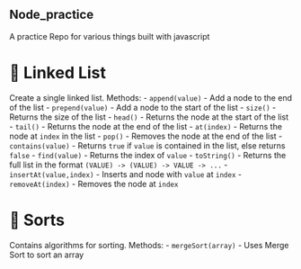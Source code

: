 ## Node_practice
A practice Repo for various things built with javascript

# 🔗 Linked List

Create a single linked list. Methods:
    - `append(value)` - Add a node to the end of the list
    - `prepend(value)` - Add a node to the start of the list
    - `size()` - Returns the size of the list
    - `head()` - Returns the node at the start of the list
    - `tail()` - Returns the node at the end of the list
    - `at(index)` - Returns the node at `index` in the list
    - `pop()` - Removes the node at the end of the list
    - `contains(value)` - Returns `true` if `value` is contained in the list, else returns `false`
    - `find(value)` - Returns the index of `value`
    - `toString()` - Returns the full list in the format `(VALUE) -> (VALUE) -> VALUE -> ...`
    - `insertAt(value,index)` - Inserts and node with `value` at `index`
    - `removeAt(index)` - Removes the node at `index`

# 🔁 Sorts

Contains algorithms for sorting. Methods:
    - `mergeSort(array)` - Uses Merge Sort to sort an array
